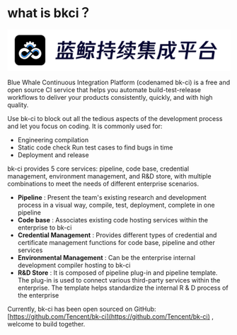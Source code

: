 # what is bkci？

![](../.gitbook/assets/image%20%2818%29.png)

Blue Whale Continuous Integration Platform (codenamed bk-ci) is a free and open source CI service that helps you automate build-test-release workflows to deliver your products consistently, quickly, and with high quality.

Use bk-ci to block out all the tedious aspects of the development process and let you focus on coding. It is commonly used for:

* Engineering compilation
* Static code check
Run test cases to find bugs in time
* Deployment and release

bk-ci provides 5 core services: pipeline, code base, credential management, environment management, and R&D store, with multiple combinations to meet the needs of different enterprise scenarios.

* **Pipeline** : Present the team's existing research and development process in a visual way, compile, test, deployment, complete in one pipeline
* **Code base** : Associates existing code hosting services within the enterprise to bk-ci
* **Credential Management** : Provides different types of credential and certificate management functions for code base, pipeline and other services
* **Environmental Management** : Can be the enterprise internal development compiler hosting to bk-ci
* **R&D Store** : It is composed of pipeline plug-in and pipeline template. The plug-in is used to connect various third-party services within the enterprise. The template helps standardize the internal R & D process of the enterprise

Currently, bk-ci has been open sourced on GitHub: [https://github.com/Tencent/bk-ci](https://github.com/Tencent/bk-ci) , welcome to build together.

